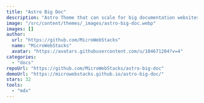 ```yaml
---
title: "Astro Big Doc"
description: "Astro Theme that can scale for big documentation websites. Includes an unimited depth config menu that starts with a top appbar for sections navigation, then continues on a tree left menu for pages."
image: "/src/content/themes/_images/astro-big-doc.webp"
images: []
author:
  url: "https://github.com/MicroWebStacks"
  name: "MicroWebStacks"
  avatar: "https://avatars.githubusercontent.com/u/104671204?v=4"
categories:
  - "docs"
repoUrl: "https://github.com/MicroWebStacks/astro-big-doc"
demoUrl: "https://microwebstacks.github.io/astro-big-doc/"
stars: 32
tools:
  - "mdx"
---
```

